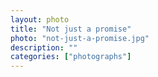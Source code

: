 ```yaml
---   
layout: photo
title: "Not just a promise"
photo: "not-just-a-promise.jpg"
description: ""
categories: ["photographs"]
---
```

